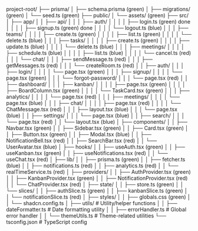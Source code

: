 project-root/
├── prisma/
│   ├── schema.prisma (green)
│   ├── migrations/ (green)
│   └── seed.ts (green)
├── public/
│   └── assets/ (green)
├── src/
│   ├── app/
│   │   ├── api/
│   │   │   ├── auth/
│   │   │   │   ├── login.ts (green) done 
│   │   │   │   ├── signup.ts (green) done 
│   │   │   │   └── logout.ts (blue)
│   │   │   ├── teams/
│   │   │   │   ├── create.ts (green) 
│   │   │   │   ├── list.ts (green)
│   │   │   │   └── delete.ts (blue)
│   │   │   ├── tasks/
│   │   │   │   ├── create.ts (green)
│   │   │   │   ├── update.ts (blue)
│   │   │   │   └── delete.ts (blue)
│   │   │   ├── meetings/
│   │   │   │   ├── schedule.ts (blue)
│   │   │   │   ├── list.ts (blue)
│   │   │   │   └── cancel.ts (red)
│   │   │   └── chat/
│   │   │       ├── sendMessage.ts (red)
│   │   │       ├── getMessages.ts (red)
│   │   │       └── createRoom.ts (red)
│   │   ├── auth/
│   │   │   ├── login/
│   │   │   │   └── page.tsx (green)
│   │   │   ├── signup/
│   │   │   │   └── page.tsx (green)
│   │   │   └── forgot-password/
│   │   │       └── page.tsx (red)
│   │   ├── dashboard/
│   │   │   ├── kanban/
│   │   │   │   ├── page.tsx (green)
│   │   │   │   ├── BoardColumn.tsx (green)
│   │   │   │   └── TaskCard.tsx (green)
│   │   │   ├── analytics/
│   │   │   │   └── page.tsx (red)
│   │   │   ├── meetings/
│   │   │   │   └── page.tsx (blue)
│   │   │   ├── chat/
│   │   │   │   ├── page.tsx (red)
│   │   │   │   └── ChatMessage.tsx (red)
│   │   │   ├── layout.tsx (blue)
│   │   │   └── page.tsx (blue)
│   │   ├── settings/
│   │   │   └── page.tsx (blue)
│   │   ├── search/
│   │   │   └── page.tsx (red)
│   │   └── layout.tsx (blue)
│   ├── components/
│   │   ├── Navbar.tsx (green)
│   │   ├── Sidebar.tsx (green)
│   │   ├── Card.tsx (green)
│   │   ├── Button.tsx (green)
│   │   ├── Modal.tsx (blue)
│   │   ├── NotificationBell.tsx (red)
│   │   ├── SearchBar.tsx (red)
│   │   └── UserAvatar.tsx (blue)
│   ├── hooks/
│   │   ├── useAuth.tsx (green)
│   │   ├── useKanban.tsx (green)
│   │   ├── useNotifications.tsx (red)
│   │   └── useChat.tsx (red)
│   ├── lib/
│   │   ├── prisma.ts (green)
│   │   ├── fetcher.ts (blue)
│   │   ├── notifications.ts (red)
│   │   ├── analytics.ts (red)
│   │   └── realTimeService.ts (red)
│   ├── providers/
│   │   ├── AuthProvider.tsx (green)
│   │   ├── KanbanProvider.tsx (green)
│   │   ├── NotificationProvider.tsx (red)
│   │   └── ChatProvider.tsx (red)
│   ├── state/
│   │   ├── store.ts (green)
│   │   └── slices/
│   │       ├── authSlice.ts (green)
│   │       ├── kanbanSlice.ts (green)
│   │       └── notificationSlice.ts (red)
│   ├── styles/
│   │   ├── globals.css (green)
│   │   └── shadcn.config.ts
│   ├── utils/                 # Utility/helper functions
│   │   ├── dateFormatter.ts   # Date formatting utility
│   │   ├── errorHandler.ts    # Global error handler
│   │   └── themeUtils.ts      # Theme-related utilities
└── tsconfig.json              # TypeScript config
